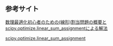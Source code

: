 ## 参考サイト

[数理最適化初心者のための(線形)割当問題の概要とscipy.optimize.linear_sum_assignmentによる解法](https://myenigma.hatenablog.com/entry/2020/12/23/201644) 

[scipy.optimize.linear_sum_assignment](https://docs.scipy.org/doc/scipy/reference/generated/scipy.optimize.linear_sum_assignment.html)  
